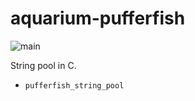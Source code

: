 # aquarium-pufferfish

![main](https://github.com/pretore/aquarium-pufferfish/actions/workflows/cmake.yml/badge.svg?branch=main)

String pool in C.

- ``pufferfish_string_pool``
